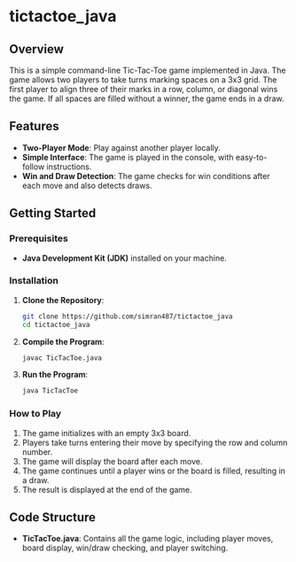 # tictactoe_java

## Overview

This is a simple command-line Tic-Tac-Toe game implemented in Java. The game allows two players to take turns marking spaces on a 3x3 grid. The first player to align three of their marks in a row, column, or diagonal wins the game. If all spaces are filled without a winner, the game ends in a draw.

## Features

- **Two-Player Mode**: Play against another player locally.
- **Simple Interface**: The game is played in the console, with easy-to-follow instructions.
- **Win and Draw Detection**: The game checks for win conditions after each move and also detects draws.

## Getting Started

### Prerequisites

- **Java Development Kit (JDK)** installed on your machine.

### Installation

1. **Clone the Repository**:
   ```bash
   git clone https://github.com/simran487/tictactoe_java
   cd tictactoe_java
   ```

2. **Compile the Program**:
   ```bash
   javac TicTacToe.java
   ```

3. **Run the Program**:
   ```bash
   java TicTacToe
   ```

### How to Play

1. The game initializes with an empty 3x3 board.
2. Players take turns entering their move by specifying the row and column number.
3. The game will display the board after each move.
4. The game continues until a player wins or the board is filled, resulting in a draw.
5. The result is displayed at the end of the game.

## Code Structure

- **TicTacToe.java**: Contains all the game logic, including player moves, board display, win/draw checking, and player switching.

